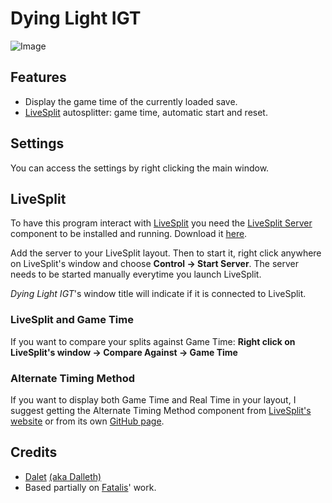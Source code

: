 Dying Light IGT
===============

![Image](http://i.imgur.com/gp4q8hT.png)

Features
--------
* Display the game time of the currently loaded save.
* [LiveSplit](http://livesplit.org) autosplitter: game time, automatic start and reset.

Settings
--------
   You can access the settings by right clicking the main window. 

LiveSplit
---------
To have this program interact with [LiveSplit](http://livesplit.org) you need the [LiveSplit Server](http://livesplit.org/components/) component to be installed and running. Download it [here](http://livesplit.org/components/).

Add the server to your LiveSplit layout. Then to start it, right click anywhere on LiveSplit's window and choose **Control -> Start Server**. The server needs to be started manually everytime you launch LiveSplit.

_Dying Light IGT_'s window title will indicate if it is connected to LiveSplit.

### LiveSplit and Game Time
 
If you want to compare your splits against Game Time:
**Right click on LiveSplit's window -> Compare Against -> Game Time**

### Alternate Timing Method
   If you want to display both Game Time and Real Time in your layout, I suggest getting the Alternate Timing Method component     from [LiveSplit's website](http://livesplit.org/components/) or from its own [GitHub page](https://github.com/Dalet/LiveSplit.AlternateTimingMethod/releases).

Credits
-------
* [Dalet](https://twitter.com/Dalleth_) [(aka Dalleth)](http://twitch.tv/dalleth_)
* Based partially on [Fatalis](https://github.com/fatalis)' work.
